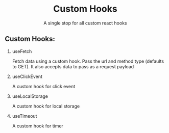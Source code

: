 <div align="center">
  <h1>Custom Hooks</h1>
  <p>A single stop for all custom react hooks</p>
</div>

<h2>Custom Hooks:</h2>
<ol>
  <li>useFetch</li>
  <p>Fetch data using a custom hook. Pass the url and method type (defaults to GET). It also accepts data to pass as a request payload</p>
  <li>useClickEvent</li>
  <p>A custom hook for click event</p>
  <li>useLocalStorage</li>
  <p>A custom hook for local storage</p>
  <li>useTimeout</li>
  <p>A custom hook for timer</p>
</ol>

